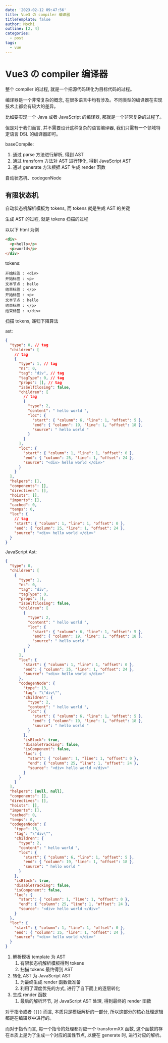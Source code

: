 ```yaml
---
date: '2023-02-12 09:47:56'
title: Vue3 の compiler 编译器
titleTemplate: false
author: Mochi
outline: [2, 4]
categories:
  - post
tags:
  - vue
---
```


# Vue3 の compiler 编译器

整个 compiler 的过程, 就是一个把源代码转化为目标代码的过程。

编译器是一个非常复杂的概念, 在很多语言中均有涉及。不同类型的编译器在实现技术上都会有较大的差异。

比如要实现一个 Java 或者 JavaScript 的编译器, 那就是一个非常复杂的过程了。

但是对于我们而言, 并不需要设计这种复杂的语言编译器, 我们只需有一个领域特定语言 DSL 的编译器即可。

baseCompile:

1. 通过 parse 方法进行解析, 得到 AST
2. 通过 transform 方法对 AST 进行转化, 得到 JavaScript AST
3. 通过 generate 方法根据 AST 生成 render 函数

自动状态机、codegenNode

## 有限状态机

自动状态机解析模板为 tokens, 而 tokens 就是生成 AST 的关键

生成 AST 的过程, 就是 tokens 扫描的过程

以以下 html 为例

```html
<div>
  <p>hello</p>
  <p>world</p>
</div>
```

tokens:

```text
开始标签 : <div>
开始标签 : <p>
文本节点 : hello
结束标签 : </p>
开始标签 : <p>
文本节点 : hello
结束标签 : </p>
结束标签 : </div>
```

扫描 tokens, 递归下降算法

ast:

```json
{
  "type": 0, // tag
  "children": [
    // tag
    {
      "type": 1, // tag
      "ns": 0,
      "tag": "div", // tag
      "tagType": 0, // tag
      "props": [], // tag
      "isSelfClosing": false,
      "children": [
        // tag
        {
          "type": 2,
          "content": " hello world ",
          "loc": {
            "start": { "column": 6, "line": 1, "offset": 5 },
            "end": { "column": 19, "line": 1, "offset": 18 },
            "source": " hello world "
          }
        }
      ],
      "loc": {
        "start": { "column": 1, "line": 1, "offset": 0 },
        "end": { "column": 25, "line": 1, "offset": 24 },
        "source": "<div> hello world </div>"
      }
    }
  ],
  "helpers": [],
  "components": [],
  "directives": [],
  "hoists": [],
  "imports": [],
  "cached": 0,
  "temps": 0,
  "loc": {
    // tag
    "start": { "column": 1, "line": 1, "offset": 0 },
    "end": { "column": 25, "line": 1, "offset": 24 },
    "source": "<div> hello world </div>"
  }
}
```

JavaScript Ast:

```json
{
  "type": 0,
  "children": [
    {
      "type": 1,
      "ns": 0,
      "tag": "div",
      "tagType": 0,
      "props": [],
      "isSelfClosing": false,
      "children": [
        {
          "type": 2,
          "content": " hello world ",
          "loc": {
            "start": { "column": 6, "line": 1, "offset": 5 },
            "end": { "column": 19, "line": 1, "offset": 18 },
            "source": " hello world "
          }
        }
      ],
      "loc": {
        "start": { "column": 1, "line": 1, "offset": 0 },
        "end": { "column": 25, "line": 1, "offset": 24 },
        "source": "<div> hello world </div>"
      },
      "codegenNode": {
        "type": 13,
        "tag": "\"div\"",
        "children": {
          "type": 2,
          "content": " hello world ",
          "loc": {
            "start": { "column": 6, "line": 1, "offset": 5 },
            "end": { "column": 19, "line": 1, "offset": 18 },
            "source": " hello world "
          }
        },
        "isBlock": true,
        "disableTracking": false,
        "isComponent": false,
        "loc": {
          "start": { "column": 1, "line": 1, "offset": 0 },
          "end": { "column": 25, "line": 1, "offset": 24 },
          "source": "<div> hello world </div>"
        }
      }
    }
  ],
  "helpers": [null, null],
  "components": [],
  "directives": [],
  "hoists": [],
  "imports": [],
  "cached": 0,
  "temps": 0,
  "codegenNode": {
    "type": 13,
    "tag": "\"div\"",
    "children": {
      "type": 2,
      "content": " hello world ",
      "loc": {
        "start": { "column": 6, "line": 1, "offset": 5 },
        "end": { "column": 19, "line": 1, "offset": 18 },
        "source": " hello world "
      }
    },
    "isBlock": true,
    "disableTracking": false,
    "isComponent": false,
    "loc": {
      "start": { "column": 1, "line": 1, "offset": 0 },
      "end": { "column": 25, "line": 1, "offset": 24 },
      "source": "<div> hello world </div>"
    }
  },
  "loc": {
    "start": { "column": 1, "line": 1, "offset": 0 },
    "end": { "column": 25, "line": 1, "offset": 24 },
    "source": "<div> hello world </div>"
  }
}
```

1. 解析模板 template 为 AST
   1. 有限状态机解析模板得到 tokens
   2. 扫描 tokens 最终得到 AST
2. 转化 AST 为 JavaScript AST
   1. 为最终生成 render 函数做准备
   2. 利用了深度优先的方式, 进行了自下而上的逐层转化
3. 生成 render 函数
   1. 最后的解析环节, 对 JavaScript AST 处理, 得到最终的 render 函数

对于指令或者 `{{}}` 而言, 本质只是模板解析的一部分, 所以这部分的核心处理逻辑都是在编辑器中进行的。

而对于指令而言, 每一个指令的处理都对应一个 transformXX 函数, 这个函数的存在本质上是为了生成一个对应的属性节点, 以便在 generate 时, 进行对应的解析。
